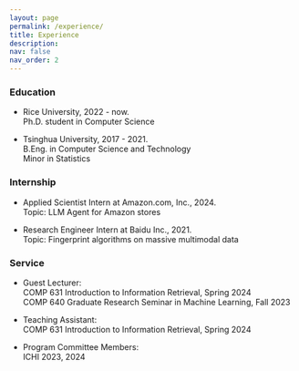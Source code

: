 ```yaml
---
layout: page
permalink: /experience/
title: Experience
description: 
nav: false
nav_order: 2
---
```


### Education

* Rice University, 2022 - now.  
Ph.D. student in Computer Science

* Tsinghua University, 2017 - 2021.  
B.Eng. in Computer Science and Technology  
Minor in Statistics

### Internship

* Applied Scientist Intern at Amazon.com, Inc., 2024.  
Topic: LLM Agent for Amazon stores

* Research Engineer Intern at Baidu Inc., 2021.  
Topic: Fingerprint algorithms on massive multimodal data

<!-- ### Teaching -->

### Service

* Guest Lecturer:  
COMP 631 Introduction to Information Retrieval, Spring 2024  
COMP 640 Graduate Research Seminar in Machine Learning, Fall 2023

* Teaching Assistant:  
COMP 631 Introduction to Information Retrieval, Spring 2024

* Program Committee Members:  
ICHI 2023, 2024
